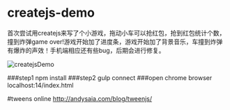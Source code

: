 # createjs-demo
首次尝试用createjs来写了个小游戏，拖动小车可以抢红包，抢到红包统计个数，撞到炸弹game over!游戏开始加了进度条，游戏开始加了背景音乐，车撞到炸弹有爆炸的声效！手机端相应还有些bug，后期会进行修复。

![createjsDemo](https://raw.githubusercontent.com/winglau14/createjs-demo/master/src/img/1.gif)

###step1 npm install
###step2 gulp connect
###open chrome browser localhost:14/index.html


#tweens online
http://andysaia.com/blog/tweenjs/
